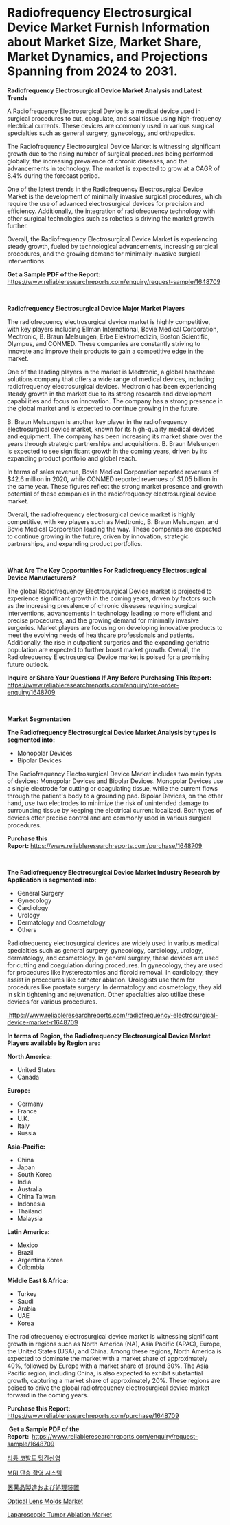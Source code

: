 <p><h1>Radiofrequency Electrosurgical Device Market Furnish Information about Market Size, Market Share, Market Dynamics, and Projections Spanning from 2024 to 2031.</h1></p><p><strong>Radiofrequency Electrosurgical Device Market Analysis and Latest Trends</strong></p>
<p><p>A Radiofrequency Electrosurgical Device is a medical device used in surgical procedures to cut, coagulate, and seal tissue using high-frequency electrical currents. These devices are commonly used in various surgical specialties such as general surgery, gynecology, and orthopedics.</p><p>The Radiofrequency Electrosurgical Device Market is witnessing significant growth due to the rising number of surgical procedures being performed globally, the increasing prevalence of chronic diseases, and the advancements in technology. The market is expected to grow at a CAGR of 8.4% during the forecast period.</p><p>One of the latest trends in the Radiofrequency Electrosurgical Device Market is the development of minimally invasive surgical procedures, which require the use of advanced electrosurgical devices for precision and efficiency. Additionally, the integration of radiofrequency technology with other surgical technologies such as robotics is driving the market growth further.</p><p>Overall, the Radiofrequency Electrosurgical Device Market is experiencing steady growth, fueled by technological advancements, increasing surgical procedures, and the growing demand for minimally invasive surgical interventions.</p></p>
<p><strong>Get a Sample PDF of the Report:&nbsp;</strong> <a href="https://www.reliableresearchreports.com/enquiry/request-sample/1648709">https://www.reliableresearchreports.com/enquiry/request-sample/1648709</a></p>
<p>&nbsp;</p>
<p><strong>Radiofrequency Electrosurgical Device Major Market Players</strong></p>
<p><p>The radiofrequency electrosurgical device market is highly competitive, with key players including Ellman International, Bovie Medical Corporation, Medtronic, B. Braun Melsungen, Erbe Elektromedizin, Boston Scientific, Olympus, and CONMED. These companies are constantly striving to innovate and improve their products to gain a competitive edge in the market.</p><p>One of the leading players in the market is Medtronic, a global healthcare solutions company that offers a wide range of medical devices, including radiofrequency electrosurgical devices. Medtronic has been experiencing steady growth in the market due to its strong research and development capabilities and focus on innovation. The company has a strong presence in the global market and is expected to continue growing in the future.</p><p>B. Braun Melsungen is another key player in the radiofrequency electrosurgical device market, known for its high-quality medical devices and equipment. The company has been increasing its market share over the years through strategic partnerships and acquisitions. B. Braun Melsungen is expected to see significant growth in the coming years, driven by its expanding product portfolio and global reach.</p><p>In terms of sales revenue, Bovie Medical Corporation reported revenues of $42.6 million in 2020, while CONMED reported revenues of $1.05 billion in the same year. These figures reflect the strong market presence and growth potential of these companies in the radiofrequency electrosurgical device market.</p><p>Overall, the radiofrequency electrosurgical device market is highly competitive, with key players such as Medtronic, B. Braun Melsungen, and Bovie Medical Corporation leading the way. These companies are expected to continue growing in the future, driven by innovation, strategic partnerships, and expanding product portfolios.</p></p>
<p>&nbsp;</p>
<p><strong>What Are The Key Opportunities For Radiofrequency Electrosurgical Device Manufacturers?</strong></p>
<p><p>The global Radiofrequency Electrosurgical Device market is projected to experience significant growth in the coming years, driven by factors such as the increasing prevalence of chronic diseases requiring surgical interventions, advancements in technology leading to more efficient and precise procedures, and the growing demand for minimally invasive surgeries. Market players are focusing on developing innovative products to meet the evolving needs of healthcare professionals and patients. Additionally, the rise in outpatient surgeries and the expanding geriatric population are expected to further boost market growth. Overall, the Radiofrequency Electrosurgical Device market is poised for a promising future outlook.</p></p>
<p><strong>Inquire or Share Your Questions If Any Before Purchasing This Report:</strong> <a href="https://www.reliableresearchreports.com/enquiry/pre-order-enquiry/1648709">https://www.reliableresearchreports.com/enquiry/pre-order-enquiry/1648709</a></p>
<p>&nbsp;</p>
<p><strong>Market Segmentation</strong></p>
<p><strong>The Radiofrequency Electrosurgical Device Market Analysis by types is segmented into:</strong></p>
<p><ul><li>Monopolar Devices</li><li>Bipolar Devices</li></ul></p>
<p><p>The Radiofrequency Electrosurgical Device Market includes two main types of devices: Monopolar Devices and Bipolar Devices. Monopolar Devices use a single electrode for cutting or coagulating tissue, while the current flows through the patient's body to a grounding pad. Bipolar Devices, on the other hand, use two electrodes to minimize the risk of unintended damage to surrounding tissue by keeping the electrical current localized. Both types of devices offer precise control and are commonly used in various surgical procedures.</p></p>
<p><strong>Purchase this Report:&nbsp;</strong><a href="https://www.reliableresearchreports.com/purchase/1648709">https://www.reliableresearchreports.com/purchase/1648709</a></p>
<p>&nbsp;</p>
<p><strong>The Radiofrequency Electrosurgical Device Market Industry Research by Application is segmented into:</strong></p>
<p><ul><li>General Surgery</li><li>Gynecology</li><li>Cardiology</li><li>Urology</li><li>Dermatology and Cosmetology</li><li>Others</li></ul></p>
<p><p>Radiofrequency electrosurgical devices are widely used in various medical specialties such as general surgery, gynecology, cardiology, urology, dermatology, and cosmetology. In general surgery, these devices are used for cutting and coagulation during procedures. In gynecology, they are used for procedures like hysterectomies and fibroid removal. In cardiology, they assist in procedures like catheter ablation. Urologists use them for procedures like prostate surgery. In dermatology and cosmetology, they aid in skin tightening and rejuvenation. Other specialties also utilize these devices for various procedures.</p></p>
<p><a href="https://www.reliableresearchreports.com/radiofrequency-electrosurgical-device-market-r1648709">&nbsp;https://www.reliableresearchreports.com/radiofrequency-electrosurgical-device-market-r1648709</a></p>
<p><strong>In terms of Region, the Radiofrequency Electrosurgical Device Market Players available by Region are:</strong></p>
<p>
    <p> <strong> North America: </strong>
        <ul>
            <li>United States</li>
            <li>Canada</li>
        </ul>
        </p> 
    <p> <strong> Europe: </strong>
        <ul>
            <li>Germany</li>
            <li>France</li>
            <li>U.K.</li>
            <li>Italy</li>
            <li>Russia</li>
        </ul>
        </p> 
    <p> <strong> Asia-Pacific: </strong>
        <ul>
            <li>China</li>
            <li>Japan</li>
            <li>South Korea</li>
            <li>India</li>
            <li>Australia</li>
            <li>China Taiwan</li>
            <li>Indonesia</li>
            <li>Thailand</li>
            <li>Malaysia</li>
        </ul>
        </p> 
    <p> <strong> Latin America: </strong>
        <ul>
            <li>Mexico</li>
            <li>Brazil</li>
            <li>Argentina Korea</li>
            <li>Colombia</li>
        </ul>
        </p> 
    <p> <strong> Middle East & Africa: </strong>
        <ul>
            <li>Turkey</li>
            <li>Saudi</li>
            <li>Arabia</li>
            <li>UAE</li>
            <li>Korea</li>
        </ul>
    </p>
    </p>
<p><p>The radiofrequency electrosurgical device market is witnessing significant growth in regions such as North America (NA), Asia Pacific (APAC), Europe, the United States (USA), and China. Among these regions, North America is expected to dominate the market with a market share of approximately 40%, followed by Europe with a market share of around 30%. The Asia Pacific region, including China, is also expected to exhibit substantial growth, capturing a market share of approximately 20%. These regions are poised to drive the global radiofrequency electrosurgical device market forward in the coming years.</p></p>
<p><strong>Purchase this Report: </strong><a href="https://www.reliableresearchreports.com/purchase/1648709">https://www.reliableresearchreports.com/purchase/1648709</a></p>
<p>&nbsp;<strong>Get a Sample PDF of the Report:&nbsp;&nbsp;</strong><a href="https://www.reliableresearchreports.com/enquiry/request-sample/1648709">https://www.reliableresearchreports.com/enquiry/request-sample/1648709</a></p>
<p><strong></strong></p>
<p><p><a href="https://github.com/njolsky1/Market-Research-Report-List-1/blob/main/2518368103795.md">리튬 코발트 망간산염</a></p><p><a href="https://medium.com/@treyhettinger2023/%EC%9E%90%EA%B8%B0-%EA%B3%B5%EB%AA%85-%EC%98%81%EC%83%81-%EC%B4%AC%EC%98%81-%EC%8B%9C%EC%8A%A4%ED%85%9C-%EC%8B%9C%EC%9E%A5-%EA%B2%BD%EC%9F%81-%EB%B6%84%EC%84%9D-%EC%8B%9C%EC%9E%A5-%EB%8F%99%ED%96%A5-%EB%B0%8F-2031%EB%85%84%EA%B9%8C%EC%A7%80%EC%9D%98-%EC%98%88%EC%B8%A1-eda3937efe73">MRI 단층 촬영 시스템</a></p><p><a href="https://github.com/andrade7361/Market-Research-Report-List-1/blob/main/2984853108876.md">医薬品製造および処理装置</a></p><p><a href="https://issuu.com/reportprime-2/docs/optical-lens-molds-market-size-2030.pptx">Optical Lens Molds Market</a></p><p><a href="https://github.com/shotows/Market-Research-Report-List-3/blob/main/laparoscopic-tumor-ablation-market.md">Laparoscopic Tumor Ablation Market</a></p></p>